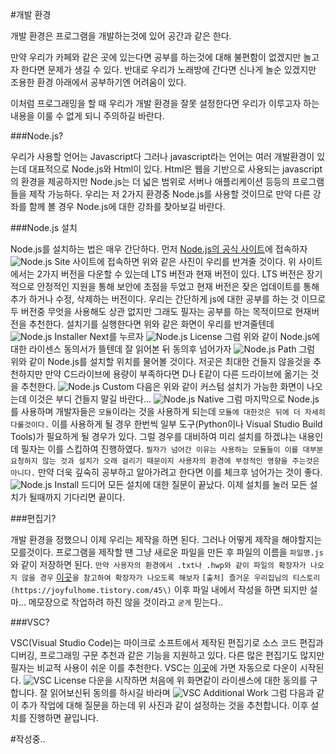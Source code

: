 #개발 환경
  
개발 환경은 프로그램을 개발하는것에 있어
공간과 같은 한다.

만약 우리가 카페와 같은 곳에 있는다면 공부를 하는것에 대해 불편함이 없겠지만
놀고자 한다면 문제가 생길 수 있다.
반대로 우리가 노래방에 간다면 신나게 놀순 있겠지만
조용한 환경 아래에서 공부하기엔 어려움이 있다.
  
이처럼 프로그래밍을 할 때
우리가 개발 환경을 잘못 설정한다면
우리가 이루고자 하는 내용을 이룰 수 없게 되니
주의하길 바란다.
  
  
###Node.js?
  
우리가 사용할 언어는 Javascript다
그러나 javascript라는 언어는 여러 개발환경이 있는데
대표적으로 Node.js와 Html이 있다.
Html은 웹을 기반으로 사용되는 javascript의 환경을 제공하지만
Node.js는 더 넓은 범위로
서버나 애플리케이션 등등의 프로그램들을 제작 가능하다.
우리는 저 2가지 환경중 Node.js를 사용할 것이므로
만약 다른 강좌를 함께 볼 경우
Node.js에 대한 강좌를 찾아보길 바란다.
  
  
###Node.js 설치
  
Node.js를 설치하는 법은 매우 간단하다.
먼저 [Node.js의 공식 사이트](https://nodejs.org/ko/)에 접속하자
![Node.js Site](./imgs/node.js.org.png "Node.js Site")
사이트에 접속하면 위와 같은 사진이 우리를 반겨줄 것이다.
위 사이트에서는 2가지 버전을 다운할 수 있는데
LTS 버전과 현재 버전이 있다.
LTS 버전은 장기적으로 안정적인 지원을 통해 보안에 초점을 두었고
현재 버전은 잦은 업데이트를 통해 추가 하거나 수정, 삭제하는 버전이다.
우리는 간단하게 js에 대한 공부를 하는 것 이므로
두 버전중 무엇을 사용해도 상관 없지만
그래도 필자는 공부를 하는 목적이므로 현재버전을 추천한다.
설치기를 실행한다면 위와 같은 화면이 우리를 반겨줄텐데
![Node.js Installer](./imgs/node.js_installer.png "Node.js Installer")
Next를 누르자
![Node.js License](./imgs/Node.js_License.png "Node.js License")
그럼 위와 같이 Node.js에 대한 라이센스 동의서가 뜰텐데 잘 읽어본 뒤 동의후 넘어가자
![Node.js Path](./imgs/Node.js_path.png "Node.js Path")
그럼 위와 같이 Node.js를 설치할 위치를 물어볼 것이다.
저곳은 최대한 건들지 않을것을 추천하지만
만약 C드라이브에 용량이 부족하다면
D나 E같이 다른 드라이브에 옮기는 것을 추천한다.
![Node.js Custom](./imgs/node.js_custom.png "Node.js Custom")
다음은 위와 같이 커스텀 설치가 가능한 화면이 나오는데
이것은 부디 건들지 말길 바란다...
![Node.js Native](./imgs/node.js_Native.png "Node.js Native")
그럼 마지막으로 Node.js를 사용하며 개발자들은
`모듈`이라는 것을 사용하게 되는데
`모듈에 대한것은 뒤에 더 자세히 다룰것이다.`
이를 사용하게 될 경우 한번씩 일부 도구(Python이나 Visual Studio Build Tools)가 필요하게 될 경우가 있다.
그럴 경우를 대비하여 미리 설치를 하겠냐는 내용인데
필자는 이를 스킵하여 진행하였다.
`필자가 넘어간 이유는 사용하는 모듈들이 이를 대부분 요청하지 않는 것과 설치가 오래 걸리기 때문이지 사용자의 환경에 부정적인 영향을 주는것은 아니다.`
만약 더욱 깊숙히 공부하고 알아가려고 한다면
이를 체크후 넘어가는 것이 좋다.
![Node.js Install](./imgs/node.js_install.png "Node.js Install")
드디어 모든 설치에 대한 질문이 끝났다.
이제 설치를 눌러 모든 설치가 될때까지 기다리면 끝이다.
  

###편집기?
  
개발 환경을 정했으니 이제 우리는 제작을 하면 된다.
그러나 어떻게 제작을 해야할지는 모를것이다.
프로그램을 제작할 땐 그냥 새로운 파일을 만든 후
파일의 이름을 `파일명.js` 와 같이 저장하면 된다.
`만약 사용자의 환경에서 .txt나 .hwp와 같이 파일의 확장자가 나오지 않을 경우`
[이곳](https://joyfulhome.tistory.com/45)`을 참고하여 확장자가 나오도록 해보자`
`[출처] 즐거운 우리집님의 티스토리(https://joyfulhome.tistory.com/45\)`
이후 파일 내에서 작성을 하면 되지만 
설마... 메모장으로 작업하려 하진 않을 것이라고 `굳게` 믿는다..
  
  
###VSC?
  
VSC(Visual Studio Code)는 마이크로 소프트에서 제작된 편집기로
소스 코드 편집과 디버깅, 프로그래밍 구문 추천과 같은 기능을 지원하고 있다.
다른 많은 편집기도 많지만
필자는 비교적 사용이 쉬운 이를 추천한다.
VSC는 [이곳](https://code.visualstudio.com/docs/?dv=win)에 가면 자동으로 다운이 시작된다.
![VSC License](./imgs/vsc_license.png "VSC License")
다운을 시작하면 처음에 위 화면같이
라이센스에 대한 동의를 구합니다.
잘 읽어보신뒤 동의를 하시길 바라며
![VSC Additional Work](./imgs/vsc_additional_work "VSC Additional Work")
그럼 다음과 같이 추가 작업에 대해 질문을 하는데
위 사진과 같이 설정하는 것을 추천합니다.
이후 설치를 진행하면 끝입니다.


#작성중..